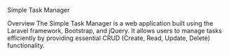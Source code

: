 Simple Task Manager

Overview
The Simple Task Manager is a web application built using the Laravel framework, Bootstrap, and jQuery. It allows users to manage tasks efficiently by providing essential CRUD (Create, Read, Update, Delete) functionality.

